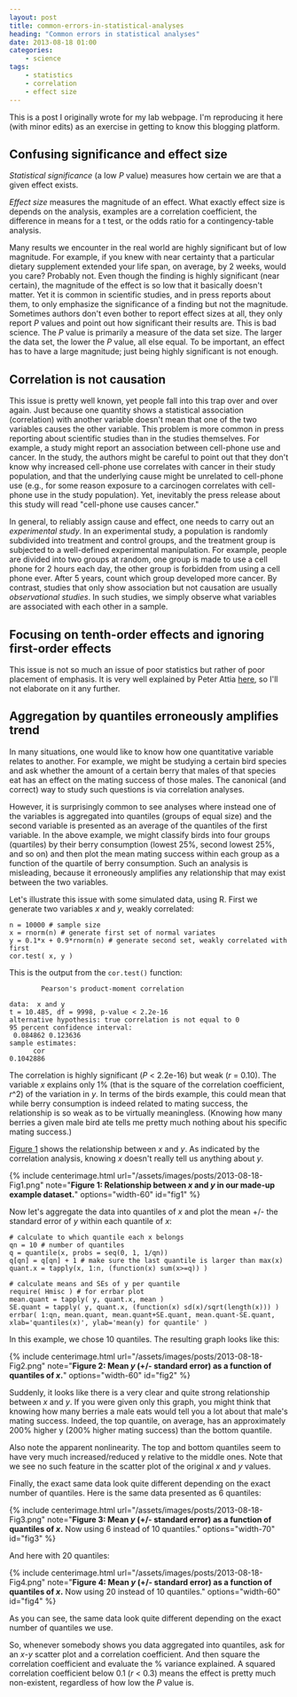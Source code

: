 ```yaml
---
layout: post
title: common-errors-in-statistical-analyses
heading: "Common errors in statistical analyses"
date: 2013-08-18 01:00
categories:
    - science
tags:
    - statistics
    - correlation
    - effect size
---
```

This is a post I originally wrote for my lab webpage. I'm reproducing it here (with minor edits) as an exercise in getting to know this blogging platform.  

<!--more-->

## Confusing significance and effect size

*Statistical significance* (a low *P* value) measures how certain we are that a given effect exists.

*Effect size* measures the magnitude of an effect. What exactly effect size is depends on the analysis, examples are a correlation coefficient, the difference in means for a t test, or the odds ratio for a contingency-table analysis. 

Many results we encounter in the real world are highly significant but of low magnitude. For example, if you knew with near certainty that a particular dietary supplement extended your life span, on average, by 2 weeks, would you care? Probably not. Even though the finding is highly significant (near certain), the magnitude of the effect is so low that it basically doesn't matter. Yet it is common in scientific studies, and in press reports about them, to only emphasize the significance of a finding but not the magnitude. Sometimes authors don't even bother to report effect sizes at all, they only report *P* values and point out how significant their results are. This is bad science. The *P* value is primarily a measure of the data set size. The larger the data set, the lower the *P* value, all else equal. To be important, an effect has to have a large magnitude; just being highly significant is not enough.

## Correlation is not causation

This issue is pretty well known, yet people fall into this trap over and over again. Just because one quantity shows a statistical association (correlation) with another variable doesn't mean that one of the two variables causes the other variable. This problem is more common in press reporting about scientific studies than in the studies themselves. For example, a study might report an association between cell-phone use and cancer. In the study, the authors might be careful to point out that they don't know why increased cell-phone use correlates with cancer in their study population, and that the underlying cause might be unrelated to cell-phone use (e.g., for some reason exposure to a carcinogen correlates with cell-phone use in the study population). Yet, inevitably the press release about this study will read "cell-phone use causes cancer."

In general, to reliably assign cause and effect, one needs to carry out an *experimental study*. In an experimental study, a population is randomly subdivided into treatment and control groups, and the treatment group is subjected to a well-defined experimental manipulation. For example, people are divided into two groups at random, one group is made to use a cell phone for 2 hours each day, the other group is forbidden from using a cell phone ever. After 5 years, count which group developed more cancer. By contrast, studies that only show association but not causation are usually *observational studies*. In such studies, we simply observe what variables are associated with each other in a sample.

## Focusing on tenth-order effects and ignoring first-order effects

This issue is not so much an issue of poor statistics but rather of poor placement of emphasis. It is very well explained by Peter Attia [here](http://eatingacademy.com/nutrition/irisin-the-magic-exercise-hormone), so I'll not elaborate on it any further.

## Aggregation by quantiles erroneously amplifies trend

In many situations, one would like to know how one quantitative variable relates to another. For example, we might be studying a certain bird species and ask whether the amount of a certain berry that males of that species eat has an effect on the mating success of those males. The canonical (and correct) way to study such questions is via correlation analyses.

However, it is surprisingly common to see analyses where instead one of the variables is aggregated into quantiles (groups of equal size) and the second variable is presented as an average of the quantiles of the first variable. In the above example, we might classify birds into four groups (quartiles) by their berry consumption (lowest 25%, second lowest 25%, and so on) and then plot the mean mating success within each group as a function of the quartile of berry consumption. Such an analysis is misleading, because it erroneously amplifies any relationship that may exist between the two variables.

Let's illustrate this issue with some simulated data, using R. First we generate two variables *x* and *y*, weakly correlated:

    n = 10000 # sample size
    x = rnorm(n) # generate first set of normal variates
    y = 0.1*x + 0.9*rnorm(n) # generate second set, weakly correlated with first
    cor.test( x, y )

This is the output from the `cor.test()` function:

            Pearson's product-moment correlation

    data:  x and y 
    t = 10.485, df = 9998, p-value < 2.2e-16
    alternative hypothesis: true correlation is not equal to 0 
    95 percent confidence interval:
     0.084862 0.123636 
    sample estimates:
          cor 
    0.1042886 

The correlation is highly significant (*P* < 2.2e-16) but weak (*r* = 0.10). The variable *x* explains only 1% (that is the square of the correlation coefficient, *r*^2) of the variation in *y*. In terms of the birds example, this could mean that while berry consumption is indeed related to mating success, the relationship is so weak as to be virtually meaningless. (Knowing how many berries a given male bird ate tells me pretty much nothing about his specific mating success.)

[Figure 1](#fig1) shows the relationship between *x* and *y*. As indicated by the correlation analysis, knowing *x* doesn't really tell us anything about *y*.

{% include centerimage.html url="/assets/images/posts/2013-08-18-Fig1.png" note="<strong>Figure 1: Relationship between <em>x</em> and <em>y</em> in our made-up example dataset.</strong>" options="width-60" id="fig1" %}


Now let's aggregate the data into quantiles of *x* and plot the mean +/- the standard error of *y* within each quantile of *x*:

    # calculate to which quantile each x belongs
    qn = 10 # number of quantiles
    q = quantile(x, probs = seq(0, 1, 1/qn))
    q[qn] = q[qn] + 1 # make sure the last quantile is larger than max(x)
    quant.x = tapply(x, 1:n, (function(x) sum(x>=q)) )

    # calculate means and SEs of y per quantile
    require( Hmisc ) # for errbar plot
    mean.quant = tapply( y, quant.x, mean )
    SE.quant = tapply( y, quant.x, (function(x) sd(x)/sqrt(length(x))) )
    errbar( 1:qn, mean.quant, mean.quant+SE.quant, mean.quant-SE.quant, xlab='quantiles(x)', ylab='mean(y) for quantile' )
                       
In this example, we chose 10 quantiles. The resulting graph looks like this:

{% include centerimage.html url="/assets/images/posts/2013-08-18-Fig2.png" note="<strong>Figure 2: Mean <em>y</em> (+/- standard error) as a function of quantiles of <em>x</em>.</strong>" options="width-60" id="fig2" %}


Suddenly, it looks like there is a very clear and quite strong relationship between *x* and *y*. If you were given only this graph, you might think that knowing how many berries a male eats would tell you a lot about that male's mating success. Indeed, the top quantile, on average, has an approximately 200% higher y (200% higher mating success) than the bottom quantile.

Also note the apparent nonlinearity. The top and bottom quantiles seem to have very much increased/reduced y relative to the middle ones. Note that we see no such feature in the scatter plot of the original *x* and *y* values.

Finally, the exact same data look quite different depending on the exact number of quantiles. Here is the same data presented as 6 quantiles:

{% include centerimage.html url="/assets/images/posts/2013-08-18-Fig3.png" note="<strong>Figure 3: Mean <em>y</em> (+/- standard error) as a function of quantiles of <em>x</em>.</strong> Now using 6 instead of 10 quantiles." options="width-70" id="fig3" %}

And here with 20 quantiles:

{% include centerimage.html url="/assets/images/posts/2013-08-18-Fig4.png" note="<strong>Figure 4: Mean <em>y</em> (+/- standard error) as a function of quantiles of <em>x</em>.</strong> Now using 20 instead of 10 quantiles." options="width-60" id="fig4" %}

As you can see, the same data look quite different depending on the exact number of quantiles we use.

So, whenever somebody shows you data aggregated into quantiles, ask for an *x*-*y* scatter plot and a correlation coefficient. And then square the correlation coefficient and evaluate the % variance explained. A squared correlation coefficient below 0.1 (*r* < 0.3) means the effect is pretty much non-existent, regardless of how low the *P* value is.
